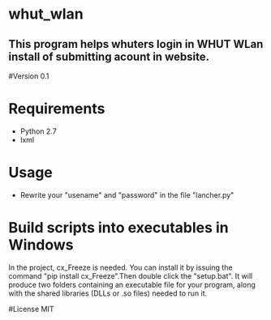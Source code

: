# whut_wlan
This program helps whuters login in WHUT WLan install of submitting acount in website.
---

#Version
0.1


# Requirements
- Python 2.7
- lxml

# Usage
- Rewrite your "usename" and "password" in the file "lancher.py"

# Build scripts into executables in Windows
In the project, cx_Freeze is needed. You can install it by
issuing the command "pip install cx_Freeze".Then double click the "setup.bat". It will produce two folders containing an executable file for your program, along with the shared libraries (DLLs or .so files) needed to run it.

#License
MIT

